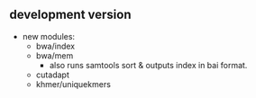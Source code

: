 ## development version

- new modules:
  - bwa/index
  - bwa/mem
    - also runs samtools sort & outputs index in bai format.
  - cutadapt
  - khmer/uniquekmers
